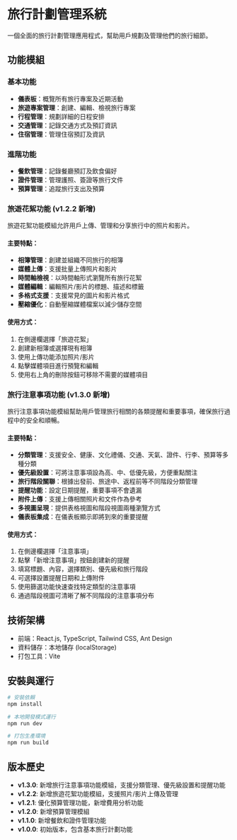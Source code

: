 # 旅行計劃管理系統

一個全面的旅行計劃管理應用程式，幫助用戶規劃及管理他們的旅行細節。

## 功能模組

### 基本功能
- **儀表板**：概覽所有旅行專案及近期活動
- **旅遊專案管理**：創建、編輯、檢視旅行專案
- **行程管理**：規劃詳細的日程安排
- **交通管理**：記錄交通方式及預訂資訊
- **住宿管理**：管理住宿預訂及資訊

### 進階功能
- **餐飲管理**：記錄餐廳預訂及飲食偏好
- **證件管理**：管理護照、簽證等旅行文件
- **預算管理**：追蹤旅行支出及預算

### 旅遊花絮功能 (v1.2.2 新增)
旅遊花絮功能模組允許用戶上傳、管理和分享旅行中的照片和影片。

#### 主要特點：
- **相簿管理**：創建並組織不同旅行的相簿
- **媒體上傳**：支援批量上傳照片和影片
- **時間軸檢視**：以時間軸形式瀏覽所有旅行花絮
- **媒體編輯**：編輯照片/影片的標題、描述和標籤
- **多格式支援**：支援常見的圖片和影片格式
- **壓縮優化**：自動壓縮媒體檔案以減少儲存空間

#### 使用方式：
1. 在側邊欄選擇「旅遊花絮」
2. 創建新相簿或選擇現有相簿
3. 使用上傳功能添加照片/影片
4. 點擊媒體項目進行預覽和編輯
5. 使用右上角的刪除按鈕可移除不需要的媒體項目

### 旅行注意事項功能 (v1.3.0 新增)
旅行注意事項功能模組幫助用戶管理旅行相關的各類提醒和重要事項，確保旅行過程中的安全和順暢。

#### 主要特點：
- **分類管理**：支援安全、健康、文化禮儀、交通、天氣、證件、行李、預算等多種分類
- **優先級設置**：可將注意事項設為高、中、低優先級，方便重點關注
- **旅行階段關聯**：根據出發前、旅途中、返程前等不同階段分類管理
- **提醒功能**：設定日期提醒，重要事項不會遺漏
- **附件上傳**：支援上傳相關照片和文件作為參考
- **多視圖呈現**：提供表格視圖和階段視圖兩種瀏覽方式
- **儀表板集成**：在儀表板顯示即將到來的重要提醒

#### 使用方式：
1. 在側邊欄選擇「注意事項」
2. 點擊「新增注意事項」按鈕創建新的提醒
3. 填寫標題、內容，選擇類別、優先級和旅行階段
4. 可選擇設置提醒日期和上傳附件
5. 使用篩選功能快速查找特定類型的注意事項
6. 通過階段視圖可清晰了解不同階段的注意事項分布

## 技術架構
- 前端：React.js, TypeScript, Tailwind CSS, Ant Design
- 資料儲存：本地儲存 (localStorage)
- 打包工具：Vite

## 安裝與運行
```bash
# 安裝依賴
npm install

# 本地開發模式運行
npm run dev

# 打包生產環境
npm run build
```

## 版本歷史
- **v1.3.0**: 新增旅行注意事項功能模組，支援分類管理、優先級設置和提醒功能
- **v1.2.2**: 新增旅遊花絮功能模組，支援照片/影片上傳及管理
- **v1.2.1**: 優化預算管理功能，新增費用分析功能
- **v1.2.0**: 新增預算管理模組
- **v1.1.0**: 新增餐飲和證件管理功能
- **v1.0.0**: 初始版本，包含基本旅行計劃功能
